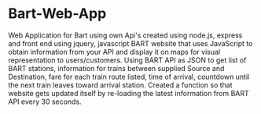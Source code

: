 # Bart-Web-App
Web Application for Bart using own Api's created using node.js, express and front end using jquery, javascript
BART website that uses JavaScript to obtain information from your API and display it on maps for visual representation to users/customers.
Using BART API as JSON to get list of BART stations, information for trains between supplied Source and Destination, fare for each train route listed, time of arrival, countdown until the next train leaves toward arrival station.
Created a function so that website gets updated itself by re-loading the latest information from BART API every 30 seconds.

